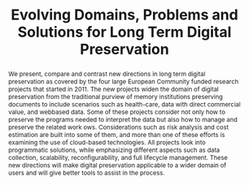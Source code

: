 ---
abstract: We present, compare and contrast new directions in long term digital preservation
  as covered by the four large European Community funded research projects that started
  in 2011. The new projects widen the domain of digital preservation from the traditional
  purview of memory institutions preserving documents to include scenarios such as
  health-care, data with direct commercial value, and webbased data. Some of these
  projects consider not only how to preserve the programs needed to interpret the
  data but also how to manage and preserve the related work ows. Considerations such
  as risk analysis and cost estimation are built into some of them, and more than
  one of these efforts is examining the use of cloud-based technologies. All projects
  look into programmatic solutions, while emphasizing different aspects such as data
  collection, scalability, reconfigurability, and full lifecycle management. These
  new directions will make digital preservation applicable to a wider domain of users
  and will give better tools to assist in the process.
creators:
- Edelstein, Orit
- Taylor, Philip
- Salant, Eliot
- Risse, Thomas
- King, Ross
- Factor, Michael
date: null
document_url: https://services.phaidra.univie.ac.at/api/object/o:294246/download
grand_parent: iPRES
institutions: []
keywords:
- singapore
- preservation
- web archives
- software as a service
- business processes
landing_page_url: https://phaidra.univie.ac.at/o:294246
language: eng
layout: publication
license: CC BY-SA 3.0 AT
notes_url: null
parent: iPRES 2011
publication_type: paper
size: 695571
slides_url: null
source_name: iPRES
stream_url: null
title: Evolving Domains, Problems and Solutions for Long Term Digital Preservation
year: 2011
---